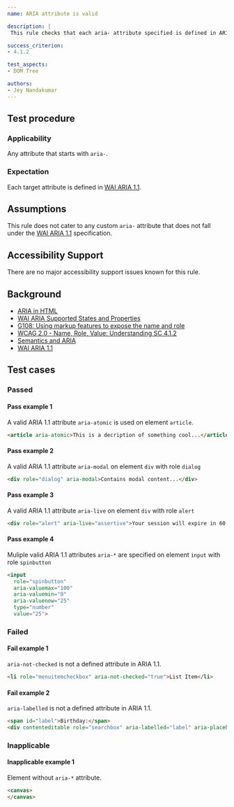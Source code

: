 ```yaml
---
name: ARIA attribute is valid

description: |
 This rule checks that each aria- attribute specified is defined in ARIA 1.1

success_criterion:
- 4.1.2

test_aspects:
- DOM Tree

authors:
- Jey Nandakumar
---
```


## Test procedure

### Applicability

Any attribute that starts with `aria-`.

### Expectation

Each target attribute is defined in [WAI ARIA 1.1](https://www.w3.org/TR/wai-aria-1.1/).

## Assumptions

This rule does not cater to any custom `aria-` attribute that does not fall under the [WAI ARIA 1.1](https://www.w3.org/TR/wai-aria-1.1/) specification.

## Accessibility Support

There are no major accessibility support issues known for this rule.

## Background

- [ARIA in HTML](https://www.w3.org/TR/html-aria/#index-aria-global)
- [WAI ARIA Supported States and Properties](http://www.w3.org/TR/wai-aria/#states_and_properties)
- [G108: Using markup features to expose the name and role](http://www.w3.org/TR/WCAG20-TECHS/G108)
- [WCAG 2.0 - Name, Role, Value: Understanding SC 4.1.2](https://www.w3.org/TR/UNDERSTANDING-WCAG20/ensure-compat-rsv.html)
- [Semantics and ARIA](https://developers.google.com/web/fundamentals/accessibility/semantics-aria/)
- [WAI ARIA 1.1](https://www.w3.org/TR/wai-aria-1.1/)

## Test cases

### Passed

#### Pass example 1

A valid ARIA 1.1 attribute `aria-atomic` is used on element `article`.

```html
<article aria-atomic>This is a decription of something cool...</article>
```

#### Pass example 2

A valid ARIA 1.1 attribute `aria-modal` on element `div` with role `dialog`

```html
<div role="dialog" aria-modal>Contains modal content...</div>
```

#### Pass example 3

A valid ARIA 1.1 attribute `aria-live` on element `div` with role `alert`

```html
<div role="alert" aria-live="assertive">Your session will expire in 60 seconds.</div>
```

#### Pass example 4

Muliple valid ARIA 1.1 attributes `aria-*` are specified on element `input` with role `spinbutton`

```html
<input
  role="spinbutton"
  aria-valuemax="100"
  aria-valuemin="0"
  aria-valuenow="25"
  type="number"
  value="25">
```

### Failed

#### Fail example 1

`aria-not-checked` is not a defined attribute in ARIA 1.1.

```html
<li role="menuitemcheckbox" aria-not-checked="true">List Item</li>
```

#### Fail example 2

`aria-labelled` is not a defined attribute in ARIA 1.1.

```html
<span id="label">Birthday:</span>
<div contenteditable role="searchbox" aria-labelled="label" aria-placeholder="MM-DD-YYYY">01-01-2019</div>
```

### Inapplicable

#### Inapplicable example 1

Element without `aria-*` attribute.

```html
<canvas>
</canvas>
```